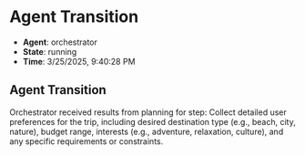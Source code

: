 # Agent Transition

- **Agent**: orchestrator
- **State**: running
- **Time**: 3/25/2025, 9:40:28 PM

## Agent Transition

Orchestrator received results from planning for step: Collect detailed user preferences for the trip, including desired destination type (e.g., beach, city, nature), budget range, interests (e.g., adventure, relaxation, culture), and any specific requirements or constraints.

